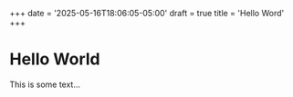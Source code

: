 +++
date = '2025-05-16T18:06:05-05:00'
draft = true
title = 'Hello Word'
+++
# Hello World

This is some text...
